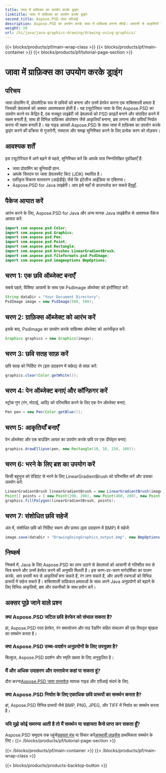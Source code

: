 ```yaml
---
title: जावा में ग्राफ़िक्स का उपयोग करके ड्राइंग
linktitle: जावा में ग्राफ़िक्स का उपयोग करके ड्राइंग
second_title: Aspose.PSD जावा एपीआई
description: Aspose.PSD का उपयोग करके जावा में ग्राफ़िक्स बनाना सीखें। आसानी से आकृतियाँ बनाएँ, रंग लगाएँ और छवियाँ निर्यात करें।
weight: 18
url: /hi/java/java-graphics-drawing/drawing-using-graphics/
---
```


{{< blocks/products/pf/main-wrap-class >}}
{{< blocks/products/pf/main-container >}}
{{< blocks/products/pf/tutorial-page-section >}}

# जावा में ग्राफ़िक्स का उपयोग करके ड्राइंग

## परिचय
जावा प्रोग्रामिंग में, प्रोग्रामेटिक रूप से छवियों को बनाना और उनमें हेरफेर करना एक शक्तिशाली क्षमता है जिसकी डेवलपर्स को अक्सर आवश्यकता होती है। यह ट्यूटोरियल जावा के लिए Aspose.PSD का उपयोग करने पर केंद्रित है, एक मजबूत लाइब्रेरी जो डेवलपर्स को PSD फ़ाइलें बनाने और संपादित करने में सक्षम बनाती है, साथ ही विभिन्न ग्राफ़िक्स ऑपरेशन जैसे आकृतियाँ बनाना, ब्रश लगाना और छवियाँ निर्यात करना भी सक्षम बनाती है। यह गाइड आपको Aspose.PSD के साथ जावा में ग्राफ़िक्स का उपयोग करके ड्राइंग करने की प्रक्रिया से गुजारेगी, स्पष्टता और समझ सुनिश्चित करने के लिए प्रत्येक चरण को तोड़कर।
## आवश्यक शर्तें
इस ट्यूटोरियल में आगे बढ़ने से पहले, सुनिश्चित करें कि आपके पास निम्नलिखित पूर्वापेक्षाएँ हैं:
- जावा प्रोग्रामिंग का बुनियादी ज्ञान.
- आपके सिस्टम पर जावा डेवलपमेंट किट (JDK) स्थापित है।
- एकीकृत विकास वातावरण (आईडीई) जैसे कि इंटेलीज आईडिया या एक्लिप्स।
-  Aspose.PSD for Java लाइब्रेरी। आप इसे यहाँ से डाउनलोड कर सकते हैं[यहाँ](https://releases.aspose.com/psd/java/).
## पैकेज आयात करें
आरंभ करने के लिए, Aspose.PSD for Java और अन्य मानक Java लाइब्रेरीज़ से आवश्यक पैकेज आयात करें:
```java
import com.aspose.psd.Color;
import com.aspose.psd.Graphics;
import com.aspose.psd.Pen;
import com.aspose.psd.Point;
import com.aspose.psd.Rectangle;
import com.aspose.psd.brushes.LinearGradientBrush;
import com.aspose.psd.fileformats.psd.PsdImage;
import com.aspose.psd.imageoptions.BmpOptions;
```
## चरण 1: एक छवि ऑब्जेक्ट बनाएँ
सबसे पहले, विशिष्ट आयामों के साथ एक PsdImage ऑब्जेक्ट को इंस्टैंसिएट करें:
```java
String dataDir = "Your Document Directory";
PsdImage image = new PsdImage(500, 500);
```
## चरण 2: ग्राफ़िक्स ऑब्जेक्ट को आरंभ करें
इसके बाद, PsdImage का उपयोग करके ग्राफ़िक्स ऑब्जेक्ट को आरंभीकृत करें:
```java
Graphics graphics = new Graphics(image);
```
## चरण 3: छवि सतह साफ़ करें
छवि सतह को निर्दिष्ट रंग (इस उदाहरण में सफ़ेद) से साफ़ करें:
```java
graphics.clear(Color.getWhite());
```
## चरण 4: पेन ऑब्जेक्ट बनाएं और कॉन्फ़िगर करें
स्ट्रोक गुण (रंग, मोटाई, आदि) को परिभाषित करने के लिए एक पेन ऑब्जेक्ट बनाएं:
```java
Pen pen = new Pen(Color.getBlue());
```
## चरण 5: आकृतियाँ बनाएँ
पेन ऑब्जेक्ट और एक बाउंडिंग आयत का उपयोग करके छवि पर एक दीर्घवृत्त बनाएं:
```java
graphics.drawEllipse(pen, new Rectangle(10, 10, 150, 100));
```
## चरण 6: भरने के लिए ब्रश का उपयोग करें
किसी बहुभुज को ग्रेडिएंट से भरने के लिए LinearGradientBrush को परिभाषित करें और उसका उपयोग करें:
```java
LinearGradientBrush linearGradientBrush = new LinearGradientBrush(image.getBounds(), Color.getRed(), Color.getWhite(), 45f);
Point[] points = { new Point(200, 200), new Point(400, 200), new Point(250, 350) };
graphics.fillPolygon(linearGradientBrush, points);
```
## चरण 7: संशोधित छवि सहेजें
अंत में, संशोधित छवि को निर्दिष्ट स्थान और प्रारूप (इस उदाहरण में BMP) में सहेजें:
```java
image.save(dataDir + "DrawingUsingGraphics_output.bmp", new BmpOptions());
```

## निष्कर्ष
निष्कर्ष में, Java के लिए Aspose.PSD का लाभ उठाने से डेवलपर्स को आसानी से गतिशील रूप से चित्र बनाने और उनमें हेरफेर करने की अनुमति मिलती है। इस चरण-दर-चरण मार्गदर्शिका का पालन करके, आप प्रभावी रूप से आकृतियाँ बना सकते हैं, रंग लगा सकते हैं, और अपनी रचनाओं को विभिन्न प्रारूपों में सहेज सकते हैं। शक्तिशाली ग्राफ़िकल क्षमताओं के साथ अपने Java अनुप्रयोगों को बढ़ाने के लिए विभिन्न आकृतियों, ब्रश और तकनीकों के साथ प्रयोग करें।
## अक्सर पूछे जाने वाले प्रश्न
### क्या Aspose.PSD जटिल छवि हेरफेर को संभाल सकता है?
हां, Aspose.PSD परत हेरफेर, रंग समायोजन और पाठ रेंडरिंग सहित संचालन की एक विस्तृत श्रृंखला का समर्थन करता है।
### क्या Aspose.PSD उच्च-प्रदर्शन अनुप्रयोगों के लिए उपयुक्त है?
बिल्कुल, Aspose.PSD प्रदर्शन और स्मृति दक्षता के लिए अनुकूलित है।
### मैं और अधिक उदाहरण और दस्तावेज कहां पा सकता हूं?
 दौरा करना[Aspose.PSD जावा दस्तावेज़](https://reference.aspose.com/psd/java/) व्यापक गाइड और एपीआई संदर्भ के लिए.
### क्या Aspose.PSD निर्यात के लिए एकाधिक छवि प्रारूपों का समर्थन करता है?
हां, Aspose.PSD विभिन्न प्रारूपों जैसे BMP, PNG, JPEG, और TIFF में निर्यात का समर्थन करता है।
### यदि मुझे कोई समस्या आती है तो मैं समर्थन या सहायता कैसे प्राप्त कर सकता हूँ?
Aspose.PSD समुदाय तक पहुंचें[सहयता मंच](https://forum.aspose.com/c/psd/34) या विचार करें[अस्थायी लाइसेंस](https://purchase.aspose.com/temporary-license/) प्राथमिकता समर्थन के लिए।
{{< /blocks/products/pf/tutorial-page-section >}}

{{< /blocks/products/pf/main-container >}}
{{< /blocks/products/pf/main-wrap-class >}}

{{< blocks/products/products-backtop-button >}}
